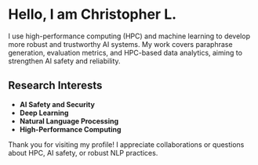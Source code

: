 # Hello, I am Christopher L.

I use high-performance computing (HPC) and machine learning to develop more robust and trustworthy AI systems. My work covers paraphrase generation, evaluation metrics, and HPC-based data analytics, aiming to strengthen AI safety and reliability.

## Research Interests

- **AI Safety and Security**
- **Deep Learning**
- **Natural Language Processing**
- **High-Performance Computing**

Thank you for visiting my profile! I appreciate collaborations or questions about HPC, AI safety, or robust NLP practices.

